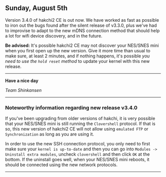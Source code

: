 <!--- 2018-08-05T23:00:00.0000000-05:00 -->

## Sunday, August 5th

Version 3.4.0 of hakchi2 CE is out now. We have worked as fast as possible to iron out the bugs found after the silent release of v3.3.0, plus we've had to improvise to adapt to the new mDNS connection method that should help a lot for wifi device discovery, and in the future.

**Be advised:** It's possible hakchi2 CE may not discover your NES/SNES mini when you first open up the new version. Give it more time than usual to make sure, at least 2 minutes, and if nothing happens, it's possible *you need to use the `hold reset` method* to update your kernel with this new release.

---

**Have a nice day**

*Team Shinkansen*

---

### Noteworthy information regarding new release v3.4.0

If you've been upgrading from older versions of hakchi, it is very possible that your NES/SNES mini is still running the `Clovershell` protocol. If that is so, this new version of hakchi2 CE will not allow using `emulated FTP` or `Synchronization` as long as you are using it.

In order to use the new SSH connection protocol, you only need to first make sure your `kernel is up-to-date` and then you can go into `Modules -> Uninstall extra modules`, uncheck `clovershell` and then click `OK` at the bottom. If the uninstall goes well, when your NES/SNES mini reboots, it should be connected using the new network protocols.

---
